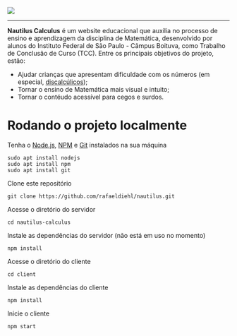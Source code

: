 ![](https://i.imgur.com/NpHRzTB.jpg)

<hr>

**Nautilus Calculus** é um website educacional que auxilia no processo de ensino e aprendizagem da disciplina de Matemática, desenvolvido por alunos do Instituto Federal de São Paulo - Câmpus Boituva, como Trabalho de Conclusão de Curso (TCC). Entre os principais objetivos do projeto, estão:

- Ajudar crianças que apresentam dificuldade com os números (em especial, [discalcúlicos](https://pt.wikipedia.org/wiki/Discalculia));
- Tornar o ensino de Matemática mais visual e intuito;
- Tornar o contéudo acessível para cegos e surdos.

# Rodando o projeto localmente
Tenha o [Node.js](https://nodejs.org/en/), [NPM](https://www.npmjs.com/) e [Git](https://git-scm.com/) instalados na sua máquina
```
sudo apt install nodejs
sudo apt install npm
sudo apt install git
```
Clone este repositório
```
git clone https://github.com/rafaeldiehl/nautilus.git
```
Acesse o diretório do servidor 
```
cd nautilus-calculus
```
Instale as dependências do servidor (não está em uso no momento)
```
npm install
```
Acesse o diretório do cliente
```
cd client
```
Instale as dependências do cliente
```
npm install
```
Inicie o cliente
```
npm start
```